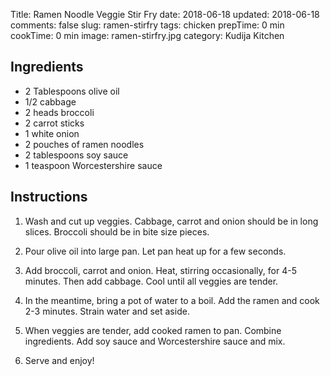Title: Ramen Noodle Veggie Stir Fry
date: 2018-06-18
updated: 2018-06-18
comments: false
slug: ramen-stirfry
tags: chicken
prepTime: 0 min
cookTime: 0 min
image: ramen-stirfry.jpg
category: Kudija Kitchen


## Ingredients
- 2 Tablespoons olive oil 
- 1/2 cabbage
- 2 heads broccoli
- 2 carrot sticks 
- 1 white onion 
- 2 pouches of ramen noodles
- 2 tablespoons soy sauce
- 1 teaspoon Worcestershire sauce 


## Instructions
1. Wash and cut up veggies. Cabbage, carrot and onion should be in long slices. Broccoli should be in bite size pieces. 

2. Pour olive oil into large pan. Let pan heat up for a few seconds. 

3. Add broccoli, carrot and onion. Heat, stirring occasionally, for 4-5 minutes. Then add cabbage. Cool until all veggies are tender. 

4. In the meantime, bring a pot of water to a boil. Add the ramen and cook 2-3 minutes. Strain water and set aside.

5. When veggies are tender, add cooked ramen to pan. Combine ingredients. Add soy sauce and Worcestershire sauce and mix.

6. Serve and enjoy! 